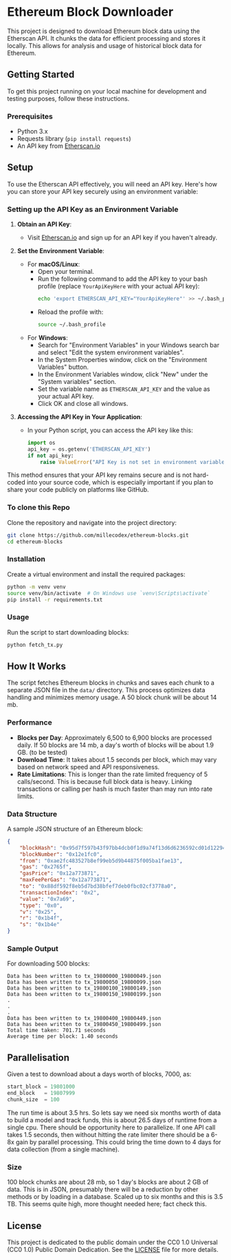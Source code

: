 # Ethereum Block Downloader
This project is designed to download Ethereum block data using the Etherscan API. It chunks the data for efficient processing and stores it locally. This allows for analysis and usage of historical block data for Ethereum.

## Getting Started
To get this project running on your local machine for development and testing purposes, follow these instructions.

### Prerequisites
- Python 3.x
- Requests library (`pip install requests`)
- An API key from [Etherscan.io](https://etherscan.io/apis)

## Setup
To use the Etherscan API effectively, you will need an API key. Here's how you can store your API key securely using an environment variable:

### Setting up the API Key as an Environment Variable
1. **Obtain an API Key**:
   - Visit [Etherscan.io](https://etherscan.io/apis) and sign up for an API key if you haven't already.

2. **Set the Environment Variable**:
   - For **macOS/Linux**:
     - Open your terminal.
     - Run the following command to add the API key to your bash profile (replace `YourApiKeyHere` with your actual API key):
       ```bash
       echo 'export ETHERSCAN_API_KEY="YourApiKeyHere"' >> ~/.bash_profile
       ```
     - Reload the profile with:
       ```bash
       source ~/.bash_profile
       ```
   - For **Windows**:
     - Search for "Environment Variables" in your Windows search bar and select "Edit the system environment variables".
     - In the System Properties window, click on the "Environment Variables" button.
     - In the Environment Variables window, click "New" under the "System variables" section.
     - Set the variable name as `ETHERSCAN_API_KEY` and the value as your actual API key.
     - Click OK and close all windows.

3. **Accessing the API Key in Your Application**:
   - In your Python script, you can access the API key like this:
     ```python
     import os
     api_key = os.getenv('ETHERSCAN_API_KEY')
     if not api_key:
         raise ValueError("API Key is not set in environment variables")
     ```

This method ensures that your API key remains secure and is not hard-coded into your source code, which is especially important if you plan to share your code publicly on platforms like GitHub.

### To clone this Repo
Clone the repository and navigate into the project directory:

```bash
git clone https://github.com/millecodex/ethereum-blocks.git
cd ethereum-blocks
```

### Installation
Create a virtual environment and install the required packages:

```bash
python -m venv venv
source venv/bin/activate  # On Windows use `venv\Scripts\activate`
pip install -r requirements.txt
```

### Usage
Run the script to start downloading blocks:

```bash
python fetch_tx.py
```

## How It Works
The script fetches Ethereum blocks in chunks and saves each chunk to a separate JSON file in the `data/` directory. This process optimizes data handling and minimizes memory usage. A 50 block chunk will be about 14 mb. 

### Performance
- **Blocks per Day**: Approximately 6,500 to 6,900 blocks are processed daily. If 50 blocks are 14 mb, a day's worth of blocks will be about 1.9 GB. (to be tested)
- **Download Time**: It takes about 1.5 seconds per block, which may vary based on network speed and API responsiveness. 
- **Rate Limitations**: This is longer than the rate limited frequency of 5 calls/second. This is because full block data is heavy. Linking transactions or calling per hash is much faster than may run into rate limits.

### Data Structure
A sample JSON structure of an Ethereum block:

```json
{
    "blockHash": "0x95d7f597b43f97bb4dcb0f1d9a74f13d6d6236592cd01d122945d04b5a2aabad",
    "blockNumber": "0x12e1fc0",
    "from": "0xae2fc483527b8ef99eb5d9b44875f005ba1fae13",
    "gas": "0x2765f",
    "gasPrice": "0x12a773871",
    "maxFeePerGas": "0x12a773871",
    "to": "0x88df592f8eb5d7bd38bfef7deb0fbc02cf3778a0",
    "transactionIndex": "0x2",
    "value": "0x7a69",
    "type": "0x0",
    "v": "0x25",
    "r": "0x1b4f",
    "s": "0x1b4e"
}
```

### Sample Output
For downloading 500 blocks:
```plaintext
Data has been written to tx_19800000_19800049.json
Data has been written to tx_19800050_19800099.json
Data has been written to tx_19800100_19800149.json
Data has been written to tx_19800150_19800199.json
.
.
.
Data has been written to tx_19800400_19800449.json
Data has been written to tx_19800450_19800499.json
Total time taken: 701.71 seconds
Average time per block: 1.40 seconds
```

## Parallelisation
Given a test to download about a days worth of blocks, 7000, as:
```python
start_block = 19801000  
end_block   = 19807999  
chunk_size  = 100
```
The run time is about 3.5 hrs. So lets say we need six months worth of data to build a model and track funds, this is about 26.5 days of runtime from a single cpu. There should be opportunity here to parallelize. If one API call takes 1.5 seconds, then without hitting the rate limiter there should be a 6-8x gain by parallel processing. This could bring the time down to 4 days for data collection (from a single machine).

### Size
100 block chunks are about 28 mb, so 1 day's blocks are about 2 GB of data. This is in JSON, presumably there will be a reduction by other methods or by loading in a database. Scaled up to six months and this is 3.5 TB. This seems quite high, more thought needed here; fact check this.

## License
This project is dedicated to the public domain under the CC0 1.0 Universal (CC0 1.0) Public Domain Dedication. See the [LICENSE](LICENSE) file for more details.
